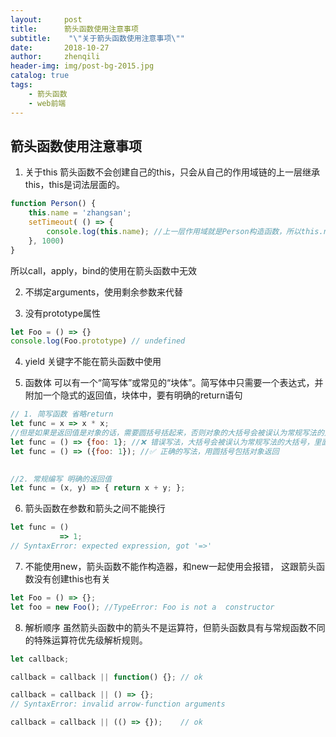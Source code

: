 ```yaml
---
layout:     post
title:      箭头函数使用注意事项
subtitle:    "\"关于箭头函数使用注意事项\""
date:       2018-10-27
author:     zhenqili
header-img: img/post-bg-2015.jpg
catalog: true
tags:
    - 箭头函数
    - web前端
---
```


## 箭头函数使用注意事项

1. 关于this
箭头函数不会创建自己的this，只会从自己的作用域链的上一层继承this，this是词法层面的。

```js
function Person() {
    this.name = 'zhangsan';
    setTimeout( () => {
        console.log(this.name); //上一层作用域就是Person构造函数，所以this.name 就是zhangsan
    }, 1000)
}
```
所以call，apply，bind的使用在箭头函数中无效

2. 不绑定arguments，使用剩余参数来代替

3. 没有prototype属性 
```js
let Foo = () => {}
console.log(Foo.prototype) // undefined
```

4. yield 关键字不能在箭头函数中使用

5. 函数体
可以有一个“简写体”或常见的“块体”。简写体中只需要一个表达式，并附加一个隐式的返回值，块体中，要有明确的return语句

```js
// 1. 简写函数 省略return
let func = x => x * x;                  
//但是如果是返回值是对象的话，需要圆括号括起来，否则对象的大括号会被误认为常规写法的大括号
let func = () => {foo: 1}; //❌ 错误写法，大括号会被误认为常规写法的大括号，里面的值“foo:1”表达就不正确了
let func = () => ({foo: 1}); //✅ 正确的写法，用圆括号包括对象返回
 

//2. 常规编写 明确的返回值
let func = (x, y) => { return x + y; }; 

```

6. 箭头函数在参数和箭头之间不能换行
```js
let func = ()
           => 1; 
// SyntaxError: expected expression, got '=>'
```

7. 不能使用new，箭头函数不能作构造器，和new一起使用会报错， 这跟箭头函数没有创建this也有关
```js
let Foo = () => {};
let foo = new Foo(); //TypeError: Foo is not a  constructor
```

8. 解析顺序
虽然箭头函数中的箭头不是运算符，但箭头函数具有与常规函数不同的特殊运算符优先级解析规则。

```js
let callback;

callback = callback || function() {}; // ok

callback = callback || () => {};      
// SyntaxError: invalid arrow-function arguments

callback = callback || (() => {});    // ok
```
